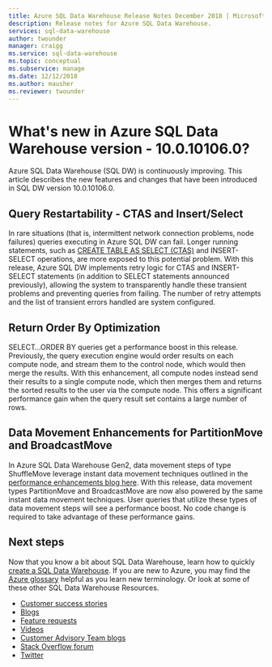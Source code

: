 ```yaml
---
title: Azure SQL Data Warehouse Release Notes December 2018 | Microsoft Docs
description: Release notes for Azure SQL Data Warehouse.
services: sql-data-warehouse
author: twounder
manager: craigg
ms.service: sql-data-warehouse
ms.topic: conceptual
ms.subservice: manage
ms.date: 12/12/2018
ms.author: mausher
ms.reviewer: twounder
---
```


# What's new in Azure SQL Data Warehouse version - 10.0.10106.0?
Azure SQL Data Warehouse (SQL DW) is continuously improving. This article describes the new features and changes that have been introduced in SQL DW version 10.0.10106.0.

## Query Restartability - CTAS and Insert/Select
In rare situations (that is, intermittent network connection problems, node failures) queries executing in Azure SQL DW can fail. Longer running statements, such as [CREATE TABLE AS SELECT (CTAS)](https://docs.microsoft.com/azure/sql-data-warehouse/sql-data-warehouse-develop-ctas) and INSERT-SELECT operations, are more exposed to this potential problem. With this release, Azure SQL DW implements retry logic for CTAS and INSERT-SELECT statements (in addition to SELECT statements announced previously), allowing the system to transparently handle these transient problems and preventing queries from failing. The number of retry attempts and the list of transient errors handled are system configured.

## Return Order By Optimization
SELECT…ORDER BY queries get a performance boost in this release.  Previously, the query execution engine would order results on each compute node, and stream them to the control node, which would then merge the results. With this enhancement, all compute nodes instead send their results to a single compute node, which then merges them and returns the sorted results to the user via the compute node.  This offers a significant performance gain when the query result set contains a large number of rows.

## Data Movement Enhancements for PartitionMove and BroadcastMove
In Azure SQL Data Warehouse Gen2, data movement steps of type ShuffleMove leverage instant data movement techniques outlined in the [performance enhancements blog here](https://azure.microsoft.com/blog/lightning-fast-query-performance-with-azure-sql-data-warehouse/).  With this release, data movement types PartitionMove and BroadcastMove are now also powered by the same instant data movement techniques.  User queries that utilize these types of data movement steps will see a performance boost.  No code change is required to take advantage of these performance gains.

## Next steps
Now that you know a bit about SQL Data Warehouse, learn how to quickly [create a SQL Data Warehouse][create a SQL Data Warehouse]. If you are new to Azure, you may find the [Azure glossary][Azure glossary] helpful as you learn new terminology. Or look at some of these other SQL Data Warehouse Resources.  

* [Customer success stories]
* [Blogs]
* [Feature requests]
* [Videos]
* [Customer Advisory Team blogs]
* [Stack Overflow forum]
* [Twitter]


[Blogs]: https://azure.microsoft.com/blog/tag/azure-sql-data-warehouse/
[Customer Advisory Team blogs]: https://blogs.msdn.microsoft.com/sqlcat/tag/sql-dw/
[Customer success stories]: https://azure.microsoft.com/case-studies/?service=sql-data-warehouse
[Feature requests]: https://feedback.azure.com/forums/307516-sql-data-warehouse
[Stack Overflow forum]: http://stackoverflow.com/questions/tagged/azure-sqldw
[Twitter]: https://twitter.com/hashtag/SQLDW
[Videos]: https://azure.microsoft.com/documentation/videos/index/?services=sql-data-warehouse
[create a SQL Data Warehouse]: ./create-data-warehouse-portal.md
[Azure glossary]: ../azure-glossary-cloud-terminology.md
